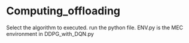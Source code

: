 # Computing_offloading

Select the algorithm to executed.
run the python file.
ENV.py is the MEC environment in DDPG_with_DQN.py
